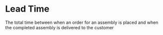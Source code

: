 # Lead Time
The total time between when an order for an assembly is placed and when the completed assembly is delivered to the customer
